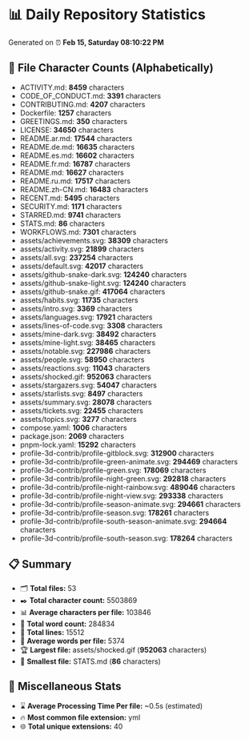 # 📊 Daily Repository Statistics
Generated on ⏰ **Feb 15, Saturday 08:10:22 PM**

## 📂 File Character Counts (Alphabetically)
- ACTIVITY.md: **8459** characters
- CODE_OF_CONDUCT.md: **3391** characters
- CONTRIBUTING.md: **4207** characters
- Dockerfile: **1257** characters
- GREETINGS.md: **350** characters
- LICENSE: **34650** characters
- README.ar.md: **17544** characters
- README.de.md: **16635** characters
- README.es.md: **16602** characters
- README.fr.md: **16787** characters
- README.md: **16627** characters
- README.ru.md: **17517** characters
- README.zh-CN.md: **16483** characters
- RECENT.md: **5495** characters
- SECURITY.md: **1171** characters
- STARRED.md: **9741** characters
- STATS.md: **86** characters
- WORKFLOWS.md: **7301** characters
- assets/achievements.svg: **38309** characters
- assets/activity.svg: **21899** characters
- assets/all.svg: **237254** characters
- assets/default.svg: **42017** characters
- assets/github-snake-dark.svg: **124240** characters
- assets/github-snake-light.svg: **124240** characters
- assets/github-snake.gif: **417064** characters
- assets/habits.svg: **11735** characters
- assets/intro.svg: **3369** characters
- assets/languages.svg: **17921** characters
- assets/lines-of-code.svg: **3308** characters
- assets/mine-dark.svg: **38492** characters
- assets/mine-light.svg: **38465** characters
- assets/notable.svg: **227986** characters
- assets/people.svg: **58950** characters
- assets/reactions.svg: **11043** characters
- assets/shocked.gif: **952063** characters
- assets/stargazers.svg: **54047** characters
- assets/starlists.svg: **8497** characters
- assets/summary.svg: **28078** characters
- assets/tickets.svg: **22455** characters
- assets/topics.svg: **3277** characters
- compose.yaml: **1006** characters
- package.json: **2069** characters
- pnpm-lock.yaml: **15292** characters
- profile-3d-contrib/profile-gitblock.svg: **312900** characters
- profile-3d-contrib/profile-green-animate.svg: **294469** characters
- profile-3d-contrib/profile-green.svg: **178069** characters
- profile-3d-contrib/profile-night-green.svg: **292818** characters
- profile-3d-contrib/profile-night-rainbow.svg: **489046** characters
- profile-3d-contrib/profile-night-view.svg: **293338** characters
- profile-3d-contrib/profile-season-animate.svg: **294661** characters
- profile-3d-contrib/profile-season.svg: **178261** characters
- profile-3d-contrib/profile-south-season-animate.svg: **294664** characters
- profile-3d-contrib/profile-south-season.svg: **178264** characters

## 📋 Summary
- 🗂️ **Total files:** 53
- ✒️ **Total character count:** 5503869
- 📊 **Average characters per file:** 103846
- 📝 **Total word count:** 284834
- 🧾 **Total lines:** 15512
- 📐 **Average words per file:** 5374
- 🏆 **Largest file:** assets/shocked.gif (**952063** characters)
- 🥉 **Smallest file:** STATS.md (**86** characters)

## 🌟 Miscellaneous Stats
- ⌛ **Average Processing Time Per file:** ~0.5s (estimated)
- 🔥 **Most common file extension:** yml
- 🌐 **Total unique extensions:** 40
